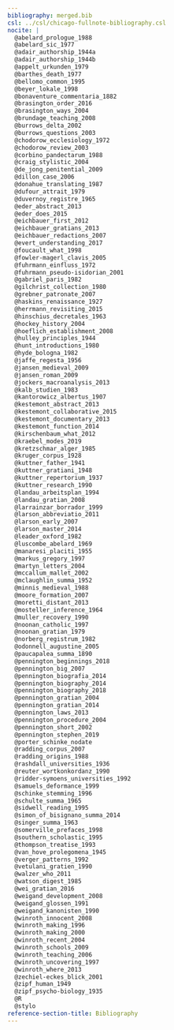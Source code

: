 ```yaml
---
bibliography: merged.bib
csl: ../csl/chicago-fullnote-bibliography.csl
nocite: |
  @abelard_prologue_1988
  @abelard_sic_1977
  @adair_authorship_1944a
  @adair_authorship_1944b
  @appelt_urkunden_1979
  @barthes_death_1977
  @bellomo_common_1995
  @beyer_lokale_1998
  @bonaventure_commentaria_1882
  @brasington_order_2016
  @brasington_ways_2004
  @brundage_teaching_2008
  @burrows_delta_2002
  @burrows_questions_2003
  @chodorow_ecclesiology_1972
  @chodorow_review_2003
  @corbino_pandectarum_1988
  @craig_stylistic_2004
  @de_jong_penitential_2009
  @dillon_case_2006
  @donahue_translating_1987
  @dufour_attrait_1979
  @duvernoy_registre_1965
  @eder_abstract_2013
  @eder_does_2015
  @eichbauer_first_2012
  @eichbauer_gratians_2013
  @eichbauer_redactions_2007
  @evert_understanding_2017
  @foucault_what_1998
  @fowler-magerl_clavis_2005
  @fuhrmann_einfluss_1972
  @fuhrmann_pseudo-isidorian_2001
  @gabriel_paris_1982
  @gilchrist_collection_1980
  @grebner_patronate_2007
  @haskins_renaissance_1927
  @herrmann_revisiting_2015
  @hinschius_decretales_1963
  @hockey_history_2004
  @hoeflich_establishment_2008
  @hulley_principles_1944
  @hunt_introductions_1980
  @hyde_bologna_1982
  @jaffe_regesta_1956
  @jansen_medieval_2009
  @jansen_roman_2009
  @jockers_macroanalysis_2013
  @kalb_studien_1983
  @kantorowicz_albertus_1907
  @kestemont_abstract_2013
  @kestemont_collaborative_2015
  @kestemont_documentary_2013
  @kestemont_function_2014
  @kirschenbaum_what_2012
  @kraebel_modes_2019
  @kretzschmar_alger_1985
  @kruger_corpus_1928
  @kuttner_father_1941
  @kuttner_gratiani_1948
  @kuttner_repertorium_1937
  @kuttner_research_1990
  @landau_arbeitsplan_1994
  @landau_gratian_2008
  @larrainzar_borrador_1999
  @larson_abbreviatio_2011
  @larson_early_2007
  @larson_master_2014
  @leader_oxford_1982
  @luscombe_abelard_1969
  @manaresi_placiti_1955
  @markus_gregory_1997
  @martyn_letters_2004
  @mccallum_mallet_2002
  @mclaughlin_summa_1952
  @minnis_medieval_1988
  @moore_formation_2007
  @moretti_distant_2013
  @mosteller_inference_1964
  @muller_recovery_1990
  @noonan_catholic_1997
  @noonan_gratian_1979
  @norberg_registrum_1982
  @odonnell_augustine_2005
  @paucapalea_summa_1890
  @pennington_beginnings_2018
  @pennington_big_2007
  @pennington_biografia_2014
  @pennington_biography_2014
  @pennington_biography_2018
  @pennington_gratian_2004
  @pennington_gratian_2014
  @pennington_laws_2013
  @pennington_procedure_2004
  @pennington_short_2002
  @pennington_stephen_2019
  @porter_schinke_nodate
  @radding_corpus_2007
  @radding_origins_1988
  @rashdall_universities_1936
  @reuter_wortkonkordanz_1990
  @ridder-symoens_universities_1992
  @samuels_deformance_1999
  @schinke_stemming_1996
  @schulte_summa_1965
  @sidwell_reading_1995
  @simon_of_bisignano_summa_2014
  @singer_summa_1963
  @somerville_prefaces_1998
  @southern_scholastic_1995
  @thompson_treatise_1993
  @van_hove_prolegomena_1945
  @verger_patterns_1992
  @vetulani_gratien_1990
  @walzer_who_2011
  @watson_digest_1985
  @wei_gratian_2016
  @weigand_development_2008
  @weigand_glossen_1991
  @weigand_kanonisten_1990
  @winroth_innocent_2008
  @winroth_making_1996
  @winroth_making_2000
  @winroth_recent_2004
  @winroth_schools_2009
  @winroth_teaching_2006
  @winroth_uncovering_1997
  @winroth_where_2013
  @zechiel-eckes_blick_2001
  @zipf_human_1949
  @zipf_psycho-biology_1935
  @R
  @stylo
reference-section-title: Bibliography
---
```


